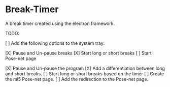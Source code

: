 # Break-Timer

A break timer created using the electron framework.

TODO:

[ ] Add the following options to the system tray:

[X] Pause and Un-pause breaks
[X] Start long or short breaks
[ ] Start Pose-net page

[X] Pause and Un-pause the program
[X] Add a differentiation between long and short breaks.
[ ] Start long or short breaks based on the timer
[ ] Create the ml5 Pose-net page.
[ ] Add the redirection to the Pose-net page.
